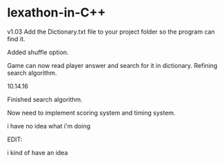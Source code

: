 # lexathon-in-C++
v1.03
Add the Dictionary.txt file to your project folder so the program can find it.

Added shuffle option.

Game can now read player answer and search for it in dictionary. Refining search algorithm.

10.14.16

Finished search algorithm.

Now need to implement scoring system and timing system.












































i have no idea what i'm doing

EDIT:

i kind of have an idea
